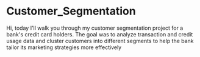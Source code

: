 # Customer_Segmentation
Hi, today I'll walk you through my customer segmentation project for a bank's credit card holders. The goal was to analyze transaction and credit usage data and cluster customers into different segments to help the bank tailor its marketing strategies more effectively
